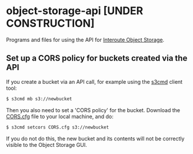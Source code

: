 # object-storage-api [UNDER CONSTRUCTION]

Programs and files for using the API for [Interoute Object Storage](https://cloudstore.interoute.com/objectstorage).

## Set up a CORS policy for buckets created via the API

If you create a bucket via an API call, for example using the [s3cmd](http://s3tools.org/s3cmd) client tool:

```sh
$ s3cmd mb s3://newbucket
```
Then you also need to set a 'CORS policy' for the bucket. Download the [CORS.cfg](https://raw.githubusercontent.com/Interoute/object-storage-api/master/CORS.cfg) file to your local machine, and do: 

```sh
$ s3cmd setcors CORS.cfg s3://newbucket
```

If you do not do this, the new bucket and its contents will not be correctly visible to the Object Storage GUI.

